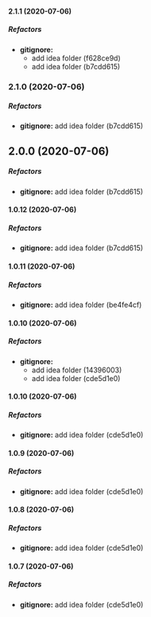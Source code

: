 #### 2.1.1 (2020-07-06)

##### Refactors

* **gitignore:**
  *  add idea folder (f628ce9d)
  *  add idea folder (b7cdd615)

### 2.1.0 (2020-07-06)

##### Refactors

* **gitignore:**  add idea folder (b7cdd615)

## 2.0.0 (2020-07-06)

##### Refactors

* **gitignore:**  add idea folder (b7cdd615)

#### 1.0.12 (2020-07-06)

##### Refactors

* **gitignore:**  add idea folder (b7cdd615)

#### 1.0.11 (2020-07-06)

##### Refactors

* **gitignore:**  add idea folder (be4fe4cf)

#### 1.0.10 (2020-07-06)

##### Refactors

* **gitignore:**
  *  add idea folder (14396003)
  *  add idea folder (cde5d1e0)

#### 1.0.10 (2020-07-06)

##### Refactors

* **gitignore:**  add idea folder (cde5d1e0)

#### 1.0.9 (2020-07-06)

##### Refactors

* **gitignore:**  add idea folder (cde5d1e0)

#### 1.0.8 (2020-07-06)

##### Refactors

* **gitignore:**  add idea folder (cde5d1e0)

#### 1.0.7 (2020-07-06)

##### Refactors

* **gitignore:**  add idea folder (cde5d1e0)

~~~~
